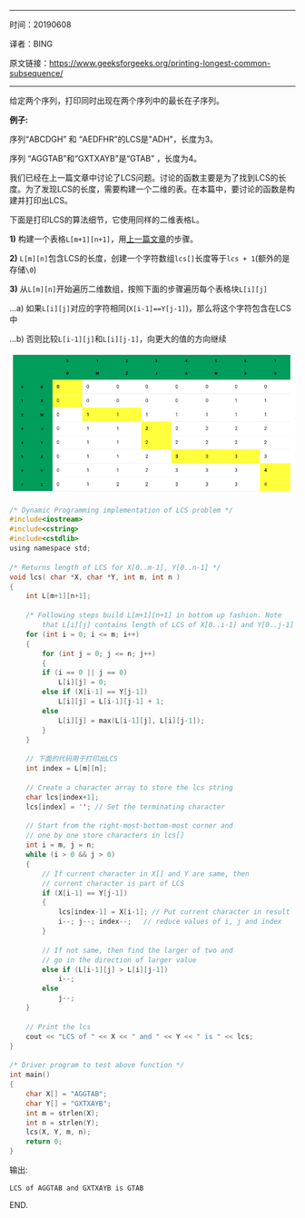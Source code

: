 -----

时间：20190608

译者：BING

原文链接：https://www.geeksforgeeks.org/printing-longest-common-subsequence/

----

给定两个序列，打印同时出现在两个序列中的最长在子序列。

**例子:**

序列“ABCDGH” 和 “AEDFHR”的LCS是"ADH"，长度为3。

序列 “AGGTAB”和“GXTXAYB”是“GTAB” ，长度为4。

我们已经在上一篇文章中讨论了LCS问题。讨论的函数主要是为了找到LCS的长度。为了发现LCS的长度，需要构建一个二维的表。在本篇中，要讨论的函数是构建并打印出LCS。

下面是打印LCS的算法细节，它使用同样的二维表格L。

**1)** 构建一个表格`L[m+1][n+1]`，用[上一篇文章](https://github.com/nrqzdhlsc/Pytorch/blob/master/Leetcode/tutorials/LCS-最长公共子序列.md)的步骤。

**2)** `L[m][n]`包含LCS的长度，创建一个字符数组`lcs[]`长度等于`lcs + 1`(额外的是存储`\0`)

**3)** 从`L[m][n]`开始遍历二维数组，按照下面的步骤遍历每个表格块`L[i][j]`

...a) 如果`L[i][j]`对应的字符相同(`X[i-1]==Y[j-1]`)，那么将这个字符包含在LCS中

...b) 否则比较`L[i-1][j]`和`L[i][j-1]`，向更大的值的方向继续

![lcs](assets/lcs.png)

```c
/* Dynamic Programming implementation of LCS problem */
#include<iostream> 
#include<cstring> 
#include<cstdlib> 
using namespace std; 

/* Returns length of LCS for X[0..m-1], Y[0..n-1] */
void lcs( char *X, char *Y, int m, int n ) 
{ 
    int L[m+1][n+1]; 

    /* Following steps build L[m+1][n+1] in bottom up fashion. Note 
        that L[i][j] contains length of LCS of X[0..i-1] and Y[0..j-1] */
    for (int i = 0; i <= m; i++) 
    { 
        for (int j = 0; j <= n; j++) 
        { 
        if (i == 0 || j == 0) 
            L[i][j] = 0; 
        else if (X[i-1] == Y[j-1]) 
            L[i][j] = L[i-1][j-1] + 1; 
        else
            L[i][j] = max(L[i-1][j], L[i][j-1]); 
        } 
	} 

    // 下面的代码用于打印出LCS
    int index = L[m][n]; 

    // Create a character array to store the lcs string 
    char lcs[index+1]; 
    lcs[index] = ''; // Set the terminating character 

    // Start from the right-most-bottom-most corner and 
    // one by one store characters in lcs[] 
    int i = m, j = n; 
    while (i > 0 && j > 0) 
    { 
        // If current character in X[] and Y are same, then 
        // current character is part of LCS 
        if (X[i-1] == Y[j-1]) 
        { 
            lcs[index-1] = X[i-1]; // Put current character in result 
            i--; j--; index--;	 // reduce values of i, j and index 
        } 

        // If not same, then find the larger of two and 
        // go in the direction of larger value 
        else if (L[i-1][j] > L[i][j-1]) 
            i--; 
        else
            j--; 
    } 

    // Print the lcs 
    cout << "LCS of " << X << " and " << Y << " is " << lcs; 
} 

/* Driver program to test above function */
int main() 
{ 
    char X[] = "AGGTAB"; 
    char Y[] = "GXTXAYB"; 
    int m = strlen(X); 
    int n = strlen(Y); 
    lcs(X, Y, m, n); 
    return 0; 
} 
```

输出:

```
LCS of AGGTAB and GXTXAYB is GTAB
```

END.